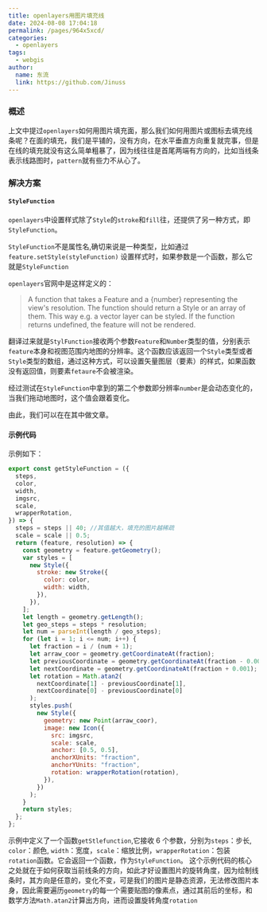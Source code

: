 ```yaml
---
title: openlayers用图片填充线
date: 2024-08-08 17:04:18
permalink: /pages/964x5xcd/
categories:
  - openlayers
tags:
  - webgis
author:
  name: 东流
  link: https://github.com/Jinuss
---
```


### 概述

上文中提过`openlayers`如何用图片填充面，那么我们如何用图片或图标去填充线条呢？在面的填充，我们是平铺的，没有方向，在水平垂直方向重复就完事，但是在线的填充就没有这么简单粗暴了，因为线往往是首尾两端有方向的，比如当线条表示线路图时，`pattern`就有些力不从心了。

### 解决方案

#### `StyleFunction`

`openlayers`中设置样式除了`Style`的`stroke`和`fill`往，还提供了另一种方式，即`StyleFunction`。

`StyleFunction`不是属性名,确切来说是一种类型，比如通过`feature.setStyle(styleFunction)` 设置样式时，如果参数是一个函数，那么它就是`StyleFunction`

`openlayers`官网中是这样定义的：

> A function that takes a Feature and a {number} representing the view's resolution. The function should return a Style or an array of them. This way e.g. a vector layer can be styled. If the function returns undefined, the feature will not be rendered.

翻译过来就是`StylFunction`接收两个参数`Feature`和`Number`类型的值，分别表示`feature`本身和视图范围内地图的分辨率。这个函数应该返回一个`Style`类型或者`Style`类型的数组，通过这种方式，可以设置矢量图层（要素）的样式，如果函数没有返回值，则要素`fetaure`不会被渲染。

经过测试在`StyleFunction`中拿到的第二个参数即分辨率`number`是会动态变化的，当我们拖动地图时，这个值会跟着变化。

由此，我们可以在在其中做文章。

#### 示例代码

示例如下：

```js
export const getStyleFunction = ({
  steps,
  color,
  width,
  imgsrc,
  scale,
  wrapperRotation,
}) => {
  steps = steps || 40; //其值越大，填充的图片越稀疏
  scale = scale || 0.5;
  return (feature, resolution) => {
    const geometry = feature.getGeometry();
    var styles = [
      new Style({
        stroke: new Stroke({
          color: color,
          width: width,
        }),
      }),
    ];
    let length = geometry.getLength();
    let geo_steps = steps * resolution;
    let num = parseInt(length / geo_steps);
    for (let i = 1; i <= num; i++) {
      let fraction = i / (num + 1);
      let arraw_coor = geometry.getCoordinateAt(fraction);
      let previousCoordinate = geometry.getCoordinateAt(fraction - 0.001);
      let nextCoordinate = geometry.getCoordinateAt(fraction + 0.001);
      let rotation = Math.atan2(
        nextCoordinate[1] - previousCoordinate[1],
        nextCoordinate[0] - previousCoordinate[0]
      );
      styles.push(
        new Style({
          geometry: new Point(arraw_coor),
          image: new Icon({
            src: imgsrc,
            scale: scale,
            anchor: [0.5, 0.5],
            anchorXUnits: "fraction",
            anchorYUnits: "fraction",
            rotation: wrapperRotation(rotation),
          }),
        })
      );
    }
    return styles;
  };
};
```

示例中定义了一个函数`getStlefunction`,它接收 6 个参数，分别为`steps`：步长, `color`：颜色, `width`：宽度，`scale`：缩放比例，`wrapperRotation`：包装`rotation`函数。它会返回一个函数，作为`StyleFunction`。
这个示例代码的核心之处就在于如何获取当前线条的方向，如此才好设置图片的旋转角度，因为绘制线条时，其方向是任意的，变化不变，可是我们的图片是静态资源，无法修改图片本身，因此需要遍历`geometry`的每一个需要贴图的像素点，通过其前后的坐标，和数学方法`Math.atan2`计算出方向，进而设置旋转角度`rotation`
